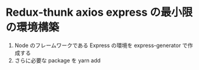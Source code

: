 # Redux-thunk axios express の最小限の環境構築

1. Node のフレームワークである Express の環境を express-generator で作成する
1. さらに必要な package を yarn add 